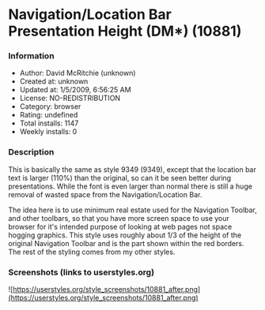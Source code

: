 # Navigation/Location Bar Presentation Height (DM*) (10881)

### Information
- Author: David McRitchie (unknown)
- Created at: unknown
- Updated at: 1/5/2009, 6:56:25 AM
- License: NO-REDISTRIBUTION
- Category: browser
- Rating: undefined
- Total installs: 1147
- Weekly installs: 0


### Description
This is basically the same as style 9349 (9349), except that the location bar text is larger (110%) than the original,  so can it be seen better during presentations.   While the font is even larger than normal there is still a huge removal of wasted space from the Navigation/Location Bar.   

The idea here is to use minimum real estate used for the Navigation Toolbar, and other toolbars, so that you have more screen space to use your browser for it's intended purpose of looking at web pages not space hogging graphics. This style uses roughly about 1/3 of the height of the original Navigation  Toolbar and is the part shown within the red borders.  The rest of the styling comes from my other styles.


### Screenshots (links to userstyles.org)
![https://userstyles.org/style_screenshots/10881_after.png](https://userstyles.org/style_screenshots/10881_after.png)


